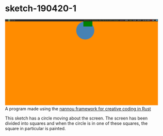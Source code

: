 # sketch-190420-1
![screenshot](screen.png)
A program made using the [nannou framework for creative coding in Rust](https://nannou.cc)

This sketch has a circle moving about the screen. The screen has been divided into squares and when the circle is in one of these squares, the square in particular is painted.
